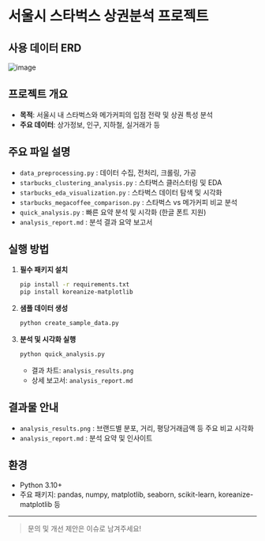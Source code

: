 # 서울시 스타벅스 상권분석 프로젝트

## 사용 데이터 ERD
![image](https://github.com/user-attachments/assets/c052b9f2-fdc6-4817-a419-01891f51545e)


## 프로젝트 개요
- **목적**: 서울시 내 스타벅스와 메가커피의 입점 전략 및 상권 특성 분석
- **주요 데이터**: 상가정보, 인구, 지하철, 실거래가 등

## 주요 파일 설명
- `data_preprocessing.py` : 데이터 수집, 전처리, 크롤링, 가공
- `starbucks_clustering_analysis.py` : 스타벅스 클러스터링 및 EDA
- `starbucks_eda_visualization.py` : 스타벅스 데이터 탐색 및 시각화
- `starbucks_megacoffee_comparison.py` : 스타벅스 vs 메가커피 비교 분석
- `quick_analysis.py` : 빠른 요약 분석 및 시각화 (한글 폰트 지원)
- `analysis_report.md` : 분석 결과 요약 보고서

## 실행 방법
1. **필수 패키지 설치**
   ```bash
   pip install -r requirements.txt
   pip install koreanize-matplotlib
   ```
2. **샘플 데이터 생성**
   ```bash
   python create_sample_data.py
   ```
3. **분석 및 시각화 실행**
   ```bash
   python quick_analysis.py
   ```
   - 결과 차트: `analysis_results.png`
   - 상세 보고서: `analysis_report.md`

## 결과물 안내
- `analysis_results.png` : 브랜드별 분포, 거리, 평당거래금액 등 주요 비교 시각화
- `analysis_report.md` : 분석 요약 및 인사이트

## 환경
- Python 3.10+
- 주요 패키지: pandas, numpy, matplotlib, seaborn, scikit-learn, koreanize-matplotlib 등

---

> 문의 및 개선 제안은 이슈로 남겨주세요! 
